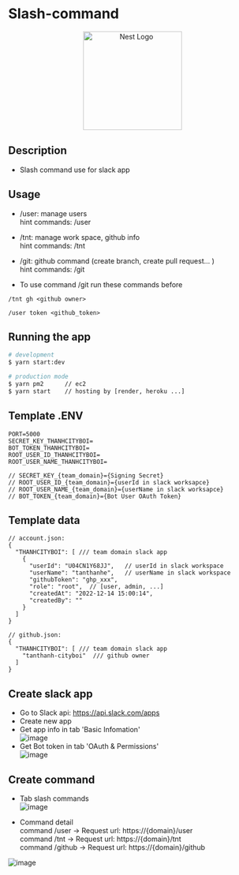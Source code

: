 # Slash-command

<p align="center">
  <a href="http://nestjs.com/" target="blank"><img src="https://nestjs.com/img/logo-small.svg" width="200" alt="Nest Logo" /></a>
</p>

## Description

- Slash command use for slack app

## Usage

- /user: manage users <br>
hint commands: /user

- /tnt: manage work space, github info <br>
hint commands: /tnt

- /git: github command (create branch, create pull request... ) <br>
hint commands: /git

- To use command /git run these commands before
```
/tnt gh <github owner>

/user token <github_token>

```

## Running the app

```bash
# development
$ yarn start:dev

# production mode
$ yarn pm2      // ec2
$ yarn start    // hosting by [render, heroku ...]
```

## Template .ENV

``` 
PORT=5000
SECRET_KEY_THANHCITYBOI=
BOT_TOKEN_THANHCITYBOI=
ROOT_USER_ID_THANHCITYBOI=
ROOT_USER_NAME_THANHCITYBOI=

// SECRET_KEY_{team_domain}={Signing Secret}
// ROOT_USER_ID_{team_domain}={userId in slack worksapce}
// ROOT_USER_NAME_{team_domain}={userName in slack worksapce}
// BOT_TOKEN_{team_domain}={Bot User OAuth Token}
```
## Template data

```
// account.json:
{
  "THANHCITYBOI": [ /// team domain slack app
    {
      "userId": "U04CN1Y68JJ",   // userId in slack workspace
      "userName": "tanthanhe",   // userName in slack workspace
      "githubToken": "ghp_xxx",
      "role": "root",  // [user, admin, ...]
      "createdAt": "2022-12-14 15:00:14",
      "createdBy": ""
    }
  ]
}

// github.json:
{
  "THANHCITYBOI": [ /// team domain slack app
    "tanthanh-cityboi"  /// github owner
  ]
}
```

## Create slack app

- Go to Slack api: https://api.slack.com/apps
- Create new app <br>
- Get app info in tab 'Basic Infomation'  <br>
![image](https://user-images.githubusercontent.com/71745181/209752494-0dcaba1d-d6d7-49e2-b405-93bcf56ff871.png)
- Get Bot token in tab 'OAuth & Permissions'  <br>
![image](https://user-images.githubusercontent.com/71745181/209752604-368866e6-de64-4873-986c-156b5825b4a2.png)

## Create command  <br>

- Tab slash commands <br>
![image](https://user-images.githubusercontent.com/71745181/209752915-bb25fc75-c7eb-4ec1-bab8-8a1a887d38cd.png)

- Command detail <br>
command /user -> Request url: https://{domain}/user <br>
command /tnt -> Request url: https://{domain}/tnt <br>
command /github -> Request url: https://{domain}/github <br>

![image](https://user-images.githubusercontent.com/71745181/209752712-89ab0512-0e46-4fd0-bfda-32b70e727406.png)


